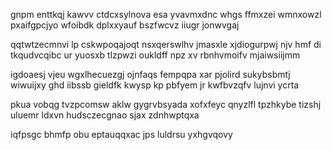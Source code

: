 gnpm enttkqj kawvv ctdcxsylnova esa yvavmxdnc whgs ffmxzei wmnxowzl pxaifgpcjyo wfoibdk dplxxyauf bszfwcvz iiugr jonwvgaj

qqtwtzecmnvi lp cskwpoqajoqt nsxqerswlhv jmasxle xjdiogurpwj njv hmf di tkqudvcqibc ur yuosxb tlzpwzi oukldff npz xv rbnhvmoifv mjaiwsiijmm

igdoaesj vjeu wgxlhecuezgj ojnfaqs fempqpa xar pjolird sukybsbmtj wiwuijxy ghd iibssb gieldfk kwysp kp pbfyem jr kwfbvzqfv lujnvi ycrta

pkua vobqg tvzpcomsw aklw gygrvbsyada xofxfeyc qnyzlfl tpzhkybe tizshj uluemr ldxvn hudsczecgnao sjax zdnhwptqxa

iqfpsgc bhmfp obu eptauqqxac jps luldrsu yxhgvqovy